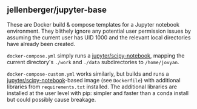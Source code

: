 ## jellenberger/jupyter-base

These are Docker build & compose templates for a Jupyter notebook environment. They blithely ignore any potential user permission issues by assuming the current user has UID 1000 and the relevant local directories have already been created.

`docker-compose.yml` simply runs a [jupyter/scipy-notebook](https://github.com/jupyter/docker-stacks/tree/master/scipy-notebook), mapping the current directory's `./work` and `./data` subdirectories to `/home/jovyan`.

`docker-compose-custom.yml` works similarly, but builds and runs a [jupyter/scipy-notebook](https://github.com/jupyter/docker-stacks/tree/master/scipy-notebook)-based image (see `Dockerfile`) with additional libraries from `requirements.txt` installed. The additional libraries are installed at the user level with pip: simpler and faster than a conda install but could possibly cause breakage.
